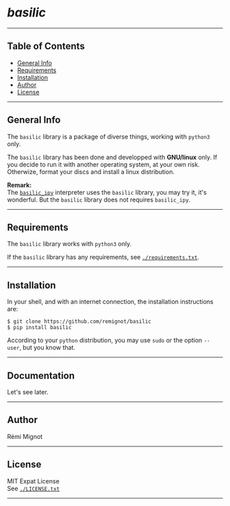 # *basilic*

***
## Table of Contents
* [General Info](#general-info)
* [Requirements](#requirements)
* [Installation](#installation)
* [Author](#author)
* [License](#license)


***
## General Info

The ```basilic``` library is a package of diverse things, working with ```python3``` only. 

The ```basilic``` library has been done and developped with **GNU/linux** only. 
If you decide to run it with another operating system, at your own risk. 
Otherwize, format your discs and install a linux distribution. 

**Remark:**  
The [```basilic_ipy```](#https://github.com/remignot/basilic_ipy) 
interpreter uses the ```basilic``` library, you may try it, it's wonderful. 
But the ```basilic``` library does not requires ```basilic_ipy```. 


***
## Requirements

The ```basilic``` library works with ```python3``` only. 

If the ```basilic``` library has any requirements, see 
[```./requirements.txt```](#./requirements.txt). 


***
## Installation
In your shell, and with an internet connection, the installation instructions are:  
```
$ git clone https://github.com/remignot/basilic
$ pip install basilic 
``` 
According to your ```python``` distribution, you may use ```sudo``` or the option ```--user```,
but you know that. 

***
## Documentation
Let's see later.

***
## Author
Rémi Mignot

***
## License
MIT Expat License  
See [```./LICENSE.txt```](#./LICENSE.txt)

***

